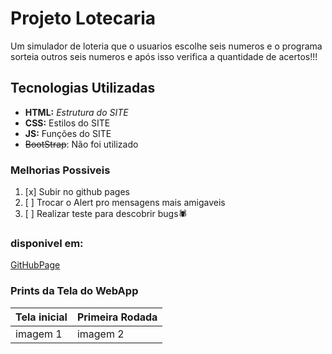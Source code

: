 # Projeto Lotecaria
Um simulador de loteria que o usuarios escolhe seis numeros
e o programa sorteia outros seis numeros e após isso 
verifica a quantidade de acertos!!!

## Tecnologias Utilizadas
- **HTML:** _Estrutura do SITE_
- **CSS:** Estilos do SITE
- **JS:** Funções do SITE
- ~~BootStrap~~: Não foi utilizado


### Melhorias Possiveis
1. [x] Subir no github pages
2. [ ] Trocar o Alert pro mensagens mais amigaveis 
3. [ ] Realizar teste para descobrir bugs🕷

### disponivel em:
[GitHubPage](https://carloscacho.github.io/Lotecaria-vesp/)

### Prints da Tela do WebApp

| Tela inicial | Primeira Rodada |
|--------------|-----------------|
| imagem 1     | imagem 2        |


